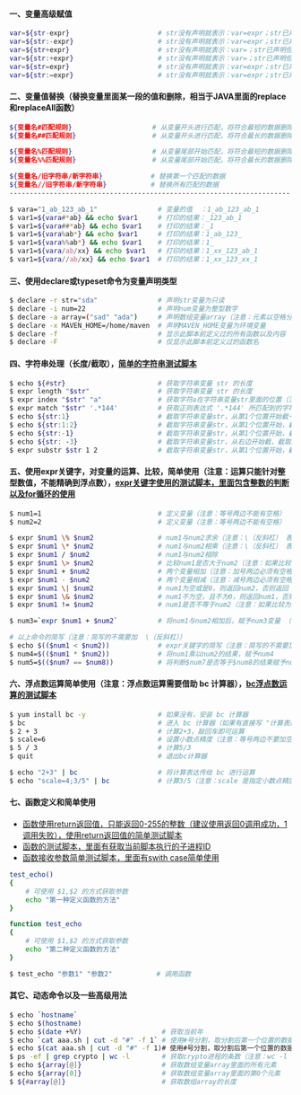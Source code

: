 #### 一、变量高级赋值
```bash
var=${str-expr}                      # str没有声明就表示：var=expr；str已声明但没有值就表示：var=；str已声明且有值就表示：var=$str
var=${str:-expr}                     # str没有声明就表示：var=expr；str已声明但没有值就表示：var=expr；str已声明且有值就表示：var=$str
var=${str+expr}                      # str没有声明就表示：var=；str已声明但没有值就表示：var=expr；str已声明且有值就表示：var=expr
var=${str:+expr}                     # str没有声明就表示：var=；str已声明但没有值就表示：var=；str已声明且有值就表示：var=expr
var=${str=expr}                      # str没有声明就表示：var=expr；str已声明但没有值就表示：var=；str已声明且有值就表示：var=$str
var=${str:=expr}                     # str没有声明就表示：var=expr；str已声明但没有值就表示：var=expr；str已声明且有值就表示：var=$str
```

#### 二、变量值替换（替换变量里面某一段的值和删除，相当于JAVA里面的replace和replaceAll函数）
```bash
${变量名#匹配规则}                    # 从变量开头进行匹配，将符合最短的数据删除
${变量名##匹配规则}                   # 从变量开头进行匹配，将符合最长的数据删除

${变量名%匹配规则}                    # 从变量尾部开始匹配，将符合最短的数据删除
${变量名%%匹配规则}                   # 从变量尾部开始匹配，将符合最长的数据删除

${变量名/旧字符串/新字符串}            # 替换第一个匹配的数据
${变量名//旧字符串/新字符串}           # 替换所有匹配的数据
----------------------------------------------------------------------

$ vara="1_ab_123_ab_1"               # 变量的值  ：1_ab_123_ab_1
$ var1=${vara#*ab} && echo $var1     # 打印的结果：_123_ab_1
$ var1=${vara##*ab} && echo $var1    # 打印的结果：_1
$ var1=${vara%ab*} && echo $var1     # 打印的结果：1_ab_123_
$ var1=${vara%%ab*} && echo $var1    # 打印的结果：1_
$ var1=${vara/ab/xx} && echo $var1   # 打印的结果：1_xx_123_ab_1
$ var1=${vara//ab/xx} && echo $var1  # 打印的结果：1_xx_123_xx_1
```

#### 三、使用declare或typeset命令为变量声明类型
```bash
$ declare -r str="sda"               # 声明str变量为只读
$ declare -i num=22                  # 声明num变量为整型数字
$ declare -a array=("sad" "ada")     # 声明数组变量array（注意：元素以空格分隔）
$ declare -x MAVEN_HOME=/home/maven  # 声明MAVEN_HOME变量为环境变量
$ declare -f                         # 显示此脚本前定义过的所有函数以及内容
$ declare -F                         # 仅显示此脚本前定义过的函数名
```

#### 四、字符串处理（长度/截取），[简单的字符串测试脚本](https://github.com/firechiang/linux-test/tree/master/sh/str_example.sh)
```bash
$ echo ${#str}                       # 获取字符串变量 str 的长度
$ expr length "$str"                 # 获取字符串变量 str 的长度
$ expr index "$str" "a"              # 获取字符a在字符串变量str里面的位置（注意：这个只能查找单个字符）
$ expr match "$str" '.*144'          # 获取正则表达式 '.*144' 所匹配到的字符在字符串变量str里所占的长度
$ echo ${str:1}                      # 截取字符串变量str，从第1个位置开始截一直截到最后（注意：字符串从0开始计算）
$ echo ${str:1:2}                    # 截取字符串变量str，从第1个位置开始，截到第2个位置（注意：字符串从0开始计算）
$ echo ${str:-1}                     # 截取字符串变量str，从第1个位置开始，截到第2个位置（注意：字符串从0开始计算）
$ echo ${str: -3}                    # 截取字符串变量str，从右边开始截，截取3位（注意：-3和冒号之间是有空格的）
$ expr substr $str 1 2               # 截取字符串变量str，从第1个位置开始，截到第2个位置（注意：字符串从1开始计算）
```

#### 五、使用expr关键字，对变量的运算、比较，简单使用（注意：运算只能针对整型数值，不能精确到浮点数），[expr关键字使用的测试脚本，里面包含整数的判断以及for循环的使用](https://github.com/firechiang/linux-test/tree/master/sh/sum_example.sh)
```bash
$ num1=1                             # 定义变量（注意：等号两边不能有空格）
$ num2=2                             # 定义变量（注意：等号两边不能有空格）

$ expr $num1 \% $num2                # num1与num2求余（注意：\（反斜杠） 表示转义）
$ expr $num1 \* $num2                # num1与num2相乘（注意：\（反斜杠） 表示转义）
$ expr $num1 / $num2                 # num1与num2相除
$ expr $num1 \> $num2                # 比较num1是否大于num2（注意：如果比较为真直接返回 1，为假 返回 0但不会输出。 \（反斜杠） 表示转义） 
$ expr $num1 + $num2                 # 两个变量相加（注意：加号两边必须有空格）
$ expr $num1 - $num2                 # 两个变量相减（注意：减号两边必须有空格）
$ expr $num1 \| $num2                # num1为空或是0，则返回num2，否则返回 num1（注意： \（反斜杠） 表示转义）
$ expr $num1 \& $num2                # num1不为空，且不为0，则返回num1，否则返回 0（注意： \（反斜杠） 表示转义）
$ expr $num1 != $num2                # num1是否不等于num2（注意：如果比较为真直接返回 1，为假 返回 0但不会输出。 \（反斜杠） 表示转义）

$ num3=`expr $num1 + $num2`          # 将num1与num2相加后，赋予num3变量 （注意：等号两边不能有空格）

# 以上命令的简写（注意：简写的不需要加  \（反斜杠））
$ echo $(($num1 < $num2))            # expr关键字的简写（注意：简写的不需要加  \（反斜杠））
$ num4=$(($num1 * $num2))            # 将num1乘以num2的结果，赋予num4
$ num5=$(($num7 == $num8))           # 将判断$num7是否等于$num8的结果赋予num5（注意：简写的方式，判断相等要用2个等号）
```

#### 六、浮点数运算简单使用（注意：浮点数运算需要借助 bc 计算器），[bc浮点数运算的测试脚本](https://github.com/firechiang/linux-test/tree/master/sh/bc_example.sh)
```bash
$ yum install bc -y                  # 如果没有，安装 bc 计算器
$ bc                                 # 进入 bc 计算器（如果有直接写 "计算表达式" 即可运算）
$ 2 + 3                              # 计算2+3，敲回车即可运算
$ scale=6                            # 设置小数点精度（注意：等号两边不要加空格） 
$ 5 / 3                              # 计算5/3
$ quit                               # 退出bc计算器

$ echo "2+3" | bc                    # 将计算表达传给 bc 进行运算
$ echo "scale=4;3/5" | bc            # 计算3/5（注意：scale 是指定小数点精度）
```

#### 七、函数定义和简单使用
 - [函数使用return返回值，只能返回0-255的整数（建议使用返回0调用成功，1调用失败），使用return返回值的简单测试脚本](https://github.com/firechiang/linux-test/tree/master/sh/function_example_2.sh)
 - [函数的测试脚本，里面有获取当前脚本执行的子进程ID](https://github.com/firechiang/linux-test/tree/master/sh/function_example.sh)
 - [函数接收参数简单测试脚本，里面有swith case简单使用](https://github.com/firechiang/linux-test/tree/master/sh/function_example_1.sh)
```bash
test_echo()
{
    # 可使用 $1,$2 的方式获取参数
    echo "第一种定义函数的方法"
}

function test_echo
{
    # 可使用 $1,$2 的方式获取参数
    echo "第二种定义函数的方法"
}

$ test_echo "参数1" "参数2"           # 调用函数
```

#### 其它、动态命令以及一些高级用法
```bash
$ echo `hostname`
$ echo $(hostname)
$ echo $(date +%Y)                    # 获取当前年
$ echo `cat aaa.sh | cut -d "#" -f 1` # 使用#号分割，取分割后第一个位置的数据（-d指定分隔符，-f指定获取位置）
$ echo $(cat aaa.sh | cut -d "#" -f 1)# 使用#号分割，取分割后第一个位置的数据（-d指定分隔符，-f指定获取位置）
$ ps -ef | grep crypto | wc -l        # 获取crypto进程的条数（注意：wc -l 就是统计数据的条数）
$ echo ${array[@]}                    # 获取数组变量array里面的所有元素
$ echo ${array[0]}                    # 获取数组变量array里面的第0个元素
$ ${#array[@]}                        # 获取数组array的长度
```